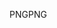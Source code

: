 <span data-ttu-id="727ca-101">PNG</span><span class="sxs-lookup"><span data-stu-id="727ca-101">PNG</span></span>